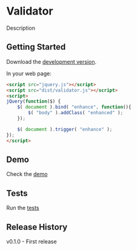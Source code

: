 # Validator

Description

## Getting Started
Download the [development version][max].

[max]: https://github.com/filamentgroup/validator/blob/gh-pages/dist/validator.js

In your web page:

```html
<script src="jquery.js"></script>
<script src="dist/validator.js"></script>
<script>
jQuery(function($) {
	$( document ).bind( "enhance", function(){
		$( "body" ).addClass( "enhanced" );
	});

	$( document ).trigger( "enhance" );
});
</script>
```

## Demo
Check the [demo](http://filamentgroup.github.io/validator/examples/)

## Tests
Run the [tests](http://filamentgroup.github.io/validator/test/)

## Release History
v0.1.0 - First release